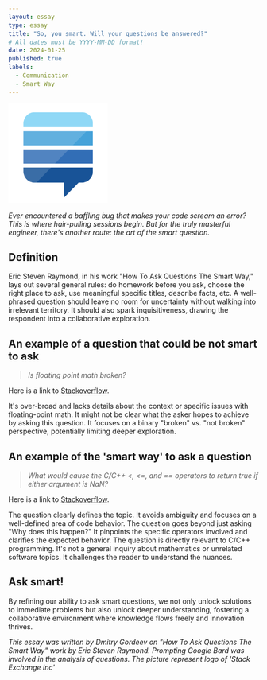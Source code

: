 ```yaml
---
layout: essay
type: essay
title: "So, you smart. Will your questions be answered?"
# All dates must be YYYY-MM-DD format!
date: 2024-01-25
published: true
labels:
  - Communication
  - Smart Way
---
```


<img width="200px" class="rounded float-start pe-4" src="../img/questions/stack.png">

*Ever encountered a baffling bug that makes your code scream an error? This is where hair-pulling sessions begin. But for the truly masterful engineer, there's another route: the art of the smart question.*

## Definition
Eric Steven Raymond, in his work "How To Ask Questions The Smart Way," lays out several general rules: do homework before you ask, choose the right place to ask, use meaningful specific titles, describe facts, etc.
A well-phrased question should leave no room for uncertainty without walking into irrelevant territory. It should also spark inquisitiveness, drawing the respondent into a collaborative exploration.

## An example of a question that could be not smart to ask
>*Is floating point math broken?*
 
Here is a link to [Stackoverflow](https://stackoverflow.com/questions/28946999/caveat-floating-point).

It's over-broad and lacks details about the context or specific issues with floating-point math.
It might not be clear what the asker hopes to achieve by asking this question.
It focuses on a binary "broken" vs. "not broken" perspective, potentially limiting deeper exploration.

## An example of the 'smart way' to ask a question
>*What would cause the C/C++ <, <=, and == operators to return true if either argument is NaN?*

Here is a link to [Stackoverflow](https://stackoverflow.com/questions/23641555/what-would-cause-the-c-c-and-operators-to-return-true-if-either-argu).

The question clearly defines the topic. It avoids ambiguity and focuses on a well-defined area of code behavior.
The question goes beyond just asking "Why does this happen?" It pinpoints the specific operators involved and clarifies the expected behavior. The question is directly relevant to C/C++ programming. It's not a general inquiry about mathematics or unrelated software topics. It challenges the reader to understand the nuances.

## Ask smart!
By refining our ability to ask smart questions, we not only unlock solutions to immediate problems but also unlock deeper understanding, fostering a collaborative environment where knowledge flows freely and innovation thrives.

*This essay was written by Dmitry Gordeev on "How To Ask Questions The Smart Way" work by Eric Steven Raymond. Prompting Google Bard was involved in the analysis of questions. The picture represent logo of 'Stack Exchange Inc'*

